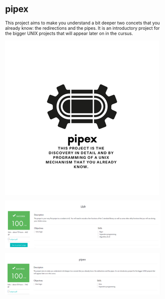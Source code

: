 # pipex
This project aims to make you understand a bit deeper two concets that you already know: the redirections and the pipes. It is an introductory project for the bigger UNIX projects that will appear later on in the cursus. 


![Image alt](https://github.com/Sviridovamd/pipex/blob/master/pipex_logo.png)

![Image alt](https://github.com/Sviridovamd/libft/blob/master/libft_pic.png)

![Image alt](https://github.com/Sviridovamd/pipex/blob/master/pipex.png)

